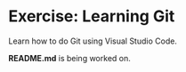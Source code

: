 # Exercise: Learning Git

Learn how to do Git using Visual Studio Code.



**README.md** is being worked on.